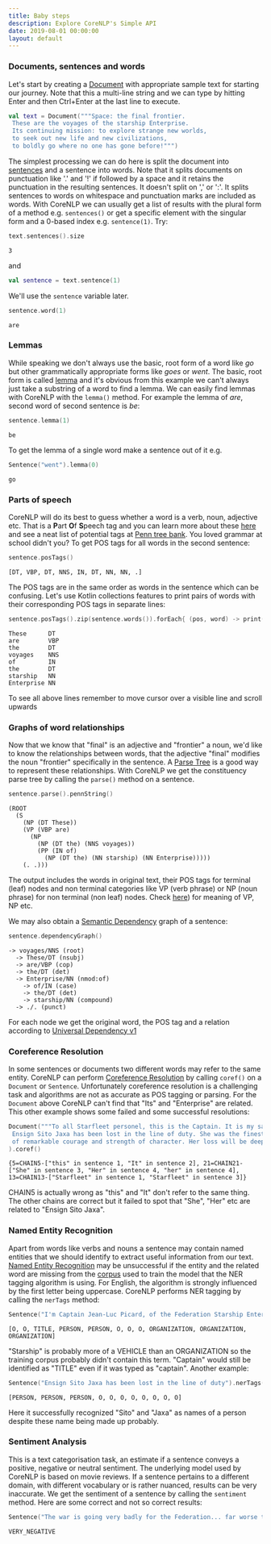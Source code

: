 ```yaml
---
title: Baby steps
description: Explore CoreNLP's Simple API
date: 2019-08-01 00:00:00
layout: default
---
```


### Documents, sentences and words

Let's start by creating a [Document](https://nlp.stanford.edu/nlp/javadoc/javanlp/index.html?edu/stanford/nlp/simple/Document.html) with appropriate sample text for starting our journey. Note that this a multi-line string and we can type by hitting Enter and then Ctrl+Enter at the last line to execute.

```kotlin
val text = Document("""Space: the final frontier.
 These are the voyages of the starship Enterprise.
 Its continuing mission: to explore strange new worlds,
 to seek out new life and new civilizations,
 to boldly go where no one has gone before!""")
```

The simplest processing we can do here is split the document into [sentences](https://nlp.stanford.edu/nlp/javadoc/javanlp/index.html?edu/stanford/nlp/simple/Sentence.html) and a sentence into words. Note that it splits documents on punctuation like '.' and '!' if followed by a space and it retains the punctuation in the resulting sentences. It doesn't split on ',' or ':'. It splits sentences to words on whitespace and punctuation marks are included as words. With CoreNLP we can usually get a list of results with the plural form of a method e.g. `sentences()` or get a specific element with the singular form and a 0-based index e.g. `sentence(1)`. Try:

```kotlin
text.sentences().size
```
```text
3
```
and
```kotlin
val sentence = text.sentence(1)
```
We'll use the `sentence` variable later.

```kotlin
sentence.word(1)
```
```text
are
```

### Lemmas

While speaking we don't always use the basic, root form of a word like _go_ but other grammatically appropriate forms like _goes_ or _went_. The basic, root form is called [lemma](https://simple.wikipedia.org/wiki/Lemma_(linguistics)) and it's obvious from this example we can't always just take a substring of a word to find a lemma. We can easily find lemmas with CoreNLP with the `lemma()` method. For example the lemma of _are_, second word of second sentence is _be_:
```kotlin
sentence.lemma(1)
```
```text
be
```
To get the lemma of a single word make a sentence out of it e.g.
```kotlin
Sentence("went").lemma(0)
```
```text
go
```

### Parts of speech

CoreNLP will do its best to guess whether a word is a verb, noun, adjective etc. That is a **P**art **O**f **S**peech tag and you can learn more about these [here](https://en.wikipedia.org/wiki/Part_of_speech) and see a neat list of potential tags at [Penn tree bank](https://www.ling.upenn.edu/courses/Fall_2003/ling001/penn_treebank_pos.html). You loved grammar at school didn't you? To get POS tags for all words in the second sentence:

```kotlin
sentence.posTags()
```
```text
[DT, VBP, DT, NNS, IN, DT, NN, NN, .]
```

The POS tags are in the same order as words in the sentence which can be confusing. Let's use Kotlin collections features to print pairs of words with their corresponding POS tags in separate lines:

```kotlin
sentence.posTags().zip(sentence.words()).forEach{ (pos, word) -> print("$pos\t$word\n") }
```
```text
These      DT
are        VBP
the        DT
voyages    NNS
of         IN
the        DT
starship   NN
Enterprise NN
```
To see all above lines remember to move cursor over a visible line and scroll upwards

### Graphs of word relationships

Now that we know that "final" is an adjective and "frontier" a noun, we'd like to know the relationships between words, that the adjective "final" modifies the noun "frontier" specifically in the sentence. A [Parse Tree](https://en.wikipedia.org/wiki/Parse_tree) is a good way to represent these relationships. With CoreNLP we get the constituency parse tree by calling the `parse()` method on a sentence.

```kotlin
sentence.parse().pennString()
```
```text
(ROOT
  (S
    (NP (DT These))
    (VP (VBP are)
      (NP
        (NP (DT the) (NNS voyages))
        (PP (IN of)
          (NP (DT the) (NN starship) (NN Enterprise)))))
    (. .)))
```
The output includes the words in original text, their POS tags for terminal (leaf) nodes and non terminal categories like VP (verb phrase) or NP (noun phrase) for non terminal (non leaf) nodes. Check [here](https://en.wikipedia.org/wiki/Parse_tree)) for meaning of VP, NP etc.

We may also obtain a [Semantic Dependency](https://en.wikipedia.org/wiki/Dependency_grammar#Semantic_dependencies) graph of a sentence:

```kotlin
sentence.dependencyGraph()
```
```text
-> voyages/NNS (root)
  -> These/DT (nsubj)
  -> are/VBP (cop)
  -> the/DT (det)
  -> Enterprise/NN (nmod:of)
    -> of/IN (case)
    -> the/DT (det)
    -> starship/NN (compound)
  -> ./. (punct)
```

For each node we get the original word, the POS tag and a relation according to [Universal Dependency v1](http://universaldependencies.org/docsv1/u/dep/all.html)

### Coreference Resolution

In some sentences or documents two different words may refer to the same entity. CoreNLP can perform [Coreference Resolution](https://en.wikipedia.org/wiki/Coreference#Coreference_resolution) by calling `coref()` on a `Document` or `Sentence`. Unfortunately coreference resolution is a challenging task and algorithms are not as accurate as POS tagging or parsing. For the `Document` above CoreNLP can't find that "Its" and "Enterprise" are related. This other example shows some failed and some successful resolutions:

```kotlin
Document("""To all Starfleet personel, this is the Captain. It is my sad duty to inform you that a member of the crew, 
 Ensign Sito Jaxa has been lost in the line of duty. She was the finest example of a Starfleet officer and a young woman
 of remarkable courage and strength of character. Her loss will be deeply felt by all who knew her. Picard out."""
).coref()
```
```text
{5=CHAIN5-["this" in sentence 1, "It" in sentence 2], 21=CHAIN21-["She" in sentence 3, "Her" in sentence 4, "her" in sentence 4], 13=CHAIN13-["Starfleet" in sentence 1, "Starfleet" in sentence 3]}
```
CHAIN5 is actually wrong as "this" and "It" don't refer to the same thing. The other chains are correct but it failed to spot that "She", "Her" etc are related to "Ensign Sito Jaxa".

### Named Entity Recognition

Apart from words like verbs and nouns a sentence may contain named entities that we should identify to extract useful information from our text. [Named Entity Recognition](https://en.wikipedia.org/wiki/Named-entity_recognition) may be unsuccessful if the entity and the related word are missing from the [corpus](https://en.wikipedia.org/wiki/Text_corpus) used to train the model that the NER tagging algorithm is using. For English, the algorithm is strongly influenced by the first letter being uppercase. CoreNLP performs NER tagging by calling the `nerTags` method:
```kotlin
Sentence("I'm Captain Jean-Luc Picard, of the Federation Starship Enterprise").nerTags()
```
```text
[O, O, TITLE, PERSON, PERSON, O, O, O, ORGANIZATION, ORGANIZATION, ORGANIZATION]
```
"Starship" is probably more of a VEHICLE than an ORGANIZATION so the training corpus probably didn't contain this term. "Captain" would still be identified as "TITLE" even if it was typed as "captain". Another example:
```kotlin
Sentence("Ensign Sito Jaxa has been lost in the line of duty").nerTags()
```
```text
[PERSON, PERSON, PERSON, O, O, O, O, O, O, O, O]
```
Here it successfully recognized "Sito" and "Jaxa" as names of a person despite these name being made up probably.

### Sentiment Analysis

This is a text categorisation task, an estimate if a sentence conveys a positive, negative or neutral sentiment. The underlying model used by CoreNLP is based on movie reviews. If a sentence pertains to a different domain, with different vocabulary or is rather nuanced, results can be very inaccurate. We get the sentiment of a sentence by calling the `sentiment` method. Here are some correct and not so correct results:

```kotlin
Sentence("The war is going very badly for the Federation... far worse than is generally known").sentiment()
```
```text
VERY_NEGATIVE
```
